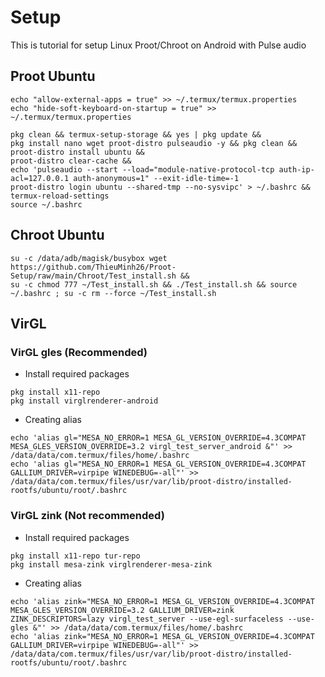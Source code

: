 # Setup 
This is tutorial for setup Linux Proot/Chroot on Android with Pulse audio

## Proot Ubuntu 
```
echo "allow-external-apps = true" >> ~/.termux/termux.properties
echo "hide-soft-keyboard-on-startup = true" >> ~/.termux/termux.properties

pkg clean && termux-setup-storage && yes | pkg update &&
pkg install nano wget proot-distro pulseaudio -y && pkg clean &&
proot-distro install ubuntu &&
proot-distro clear-cache &&
echo 'pulseaudio --start --load="module-native-protocol-tcp auth-ip-acl=127.0.0.1 auth-anonymous=1" --exit-idle-time=-1   
proot-distro login ubuntu --shared-tmp --no-sysvipc' > ~/.bashrc &&
termux-reload-settings
source ~/.bashrc
```

## Chroot Ubuntu 
```
su -c /data/adb/magisk/busybox wget https://github.com/ThieuMinh26/Proot-Setup/raw/main/Chroot/Test_install.sh && 
su -c chmod 777 ~/Test_install.sh && ./Test_install.sh && source ~/.bashrc ; su -c rm --force ~/Test_install.sh
```

## VirGL
### VirGL gles (Recommended)
- Install required packages
```
pkg install x11-repo 
pkg install virglrenderer-android
```
- Creating alias
```
echo 'alias gl="MESA_NO_ERROR=1 MESA_GL_VERSION_OVERRIDE=4.3COMPAT MESA_GLES_VERSION_OVERRIDE=3.2 virgl_test_server_android &"' >> /data/data/com.termux/files/home/.bashrc 
echo 'alias gl="MESA_NO_ERROR=1 MESA_GL_VERSION_OVERRIDE=4.3COMPAT GALLIUM_DRIVER=virpipe WINEDEBUG=-all"' >> /data/data/com.termux/files/usr/var/lib/proot-distro/installed-rootfs/ubuntu/root/.bashrc
```
### VirGL zink (Not recommended)
- Install required packages
```
pkg install x11-repo tur-repo
pkg install mesa-zink virglrenderer-mesa-zink
```
- Creating alias
```
echo 'alias zink="MESA_NO_ERROR=1 MESA_GL_VERSION_OVERRIDE=4.3COMPAT MESA_GLES_VERSION_OVERRIDE=3.2 GALLIUM_DRIVER=zink ZINK_DESCRIPTORS=lazy virgl_test_server --use-egl-surfaceless --use-gles &"' >> /data/data/com.termux/files/home/.bashrc
echo 'alias zink="MESA_NO_ERROR=1 MESA_GL_VERSION_OVERRIDE=4.3COMPAT GALLIUM_DRIVER=virpipe WINEDEBUG=-all"' >> /data/data/com.termux/files/usr/var/lib/proot-distro/installed-rootfs/ubuntu/root/.bashrc
```


